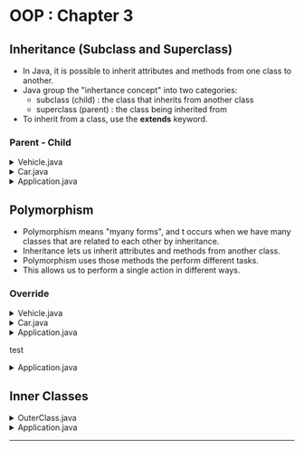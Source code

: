 # OOP : Chapter 3

## Inheritance (Subclass and Superclass)
- In Java, it is possible to inherit attributes and methods from one class to another.
- Java group the "inhertance concept" into two categories:
   - subclass (child) : the class that inherits from another class
   - superclass (parent) : the class being inherited from
- To inherit from a class, use the <b>extends</b> keyword.

### Parent - Child

<details>
<summary>Vehicle.java</summary>

```java
package th.go.dsd.util;

public class Vehicle {
    protected String brand = "Ford";            // <--

    public void honk(){
        System.out.println("Tuut Tuut !!");
    }
}
```
</details>

<details>
<summary>Car.java</summary>

```java
package th.go.dsd.util;

public class Car extends Vehicle {
    private String modelName = "Mustang";

    public String getModelName() {
        return modelName;
    }

    public void setModelName(String modelName) {
        this.modelName = modelName;
    }

    public String brand() {             // <--
        return this.brand;
    }
}
```
</details>

<details>
<summary>Application.java</summary>

```java
package th.go.dsd.app;

import th.go.dsd.util.Car;

public class Application {
    public static void main(String[] args) {
        Car myCar = new Car();
        myCar.honk();
        System.out.println(myCar.brand());
    }
}

```
</details>

## Polymorphism
- Polymorphism means "myany forms", and t occurs when we have many classes that are related to each other by inheritance.
- Inheritance lets us inherit attributes and methods from another class.
- Polymorphism uses those methods the perform different tasks.
- This allows us to perform a single action in different ways.

### Override

<details>
<summary>Vehicle.java</summary>

```java
package th.go.dsd.util;

public class Vehicle {
    protected String brand = "Ford";            // <--

    public void honk(){
        System.out.println("Tuut Tuut !!");
    }
}
```
</details>

<details>
<summary>Car.java</summary>

```java
package th.go.dsd.util;

public class Car extends Vehicle {
    ...

    public void honk(){                // <--
        super.honk();
        System.out.println("Beep Beep !!");
    }
}
```
</details>

<details>
<summary>Application.java</summary>

```java
package th.go.dsd.app;

import th.go.dsd.util.Car;

public class Application {
    public static void main(String[] args) {
        Car myCar = new Car();
        myCar.honk();
        System.out.println(myCar.brand());
    }
}
```
</details>

test

<details>
<summary>Application.java</summary>

```java
package th.go.dsd.app;

import th.go.dsd.util.Car;
import th.go.dsd.util.Vehicle;

public class Application {
    public static void main(String[] args) {
        Vehicle myCar = new Car();
        myCar.honk();  // <-- Folow instant
    }
}
```
</details>

## Inner Classes

<details>
<summary>OuterClass.java</summary>

```java
package th.go.dsd.util;

public class OuterClass {
    public int x = 10;

    public class InnerClass{
        public int y = 5;
    }
}
```
</details>

<details>
<summary>Application.java</summary>

```java
package th.go.dsd.app;

import th.go.dsd.util.OuterClass;

public class Application {
    public static void main(String[] args) {
        // Vehicle myCar = new Car();
        // myCar.honk();
        // System.out.println(myCar.brand());

        OuterClass myOuter = new OuterClass();
        OuterClass.InnerClass myInner = myOuter.new InnerClass();
        System.out.println(myOuter.x);
        System.out.println(myInner.y);
    }
}
```
</details>

---